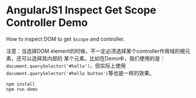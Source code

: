 AngularJS1 Inspect Get Scope Controller Demo
============================================

How to inspect DOM to get `$scope` and controller.

注意：当选择DOM element的时候，不一定必须选择某个controller作用域的根元素，还可以选择其内部的
某个元素。比如在Demo中，我们使用的是：`document.querySelector('#hello')`，但实际上使用
`document.querySelector('#hello button')`等也是一样的效果。

```
npm install
npm run demo
```
